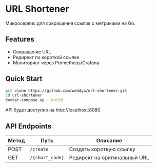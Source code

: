 # URL Shortener

Микросервис для сокращения ссылок с метриками на Go.

## Features
- Сокращение URL
- Редирект по короткой ссылке
- Мониторинг через Prometheus/Grafana

## Quick Start

```bash
git clone https://github.com/weddya/url-shortener.git
cd url-shortener
docker-compose up --build
```

API будет доступно на http://localhost:8080.

## API Endpoints

| Метод | Путь           | Описание                      |
|-------|----------------|-------------------------------|
| POST  | `/create`      | Создать короткую ссылку       |
| GET   | `/{short_code}` | Редирект на оригинальный URL  |

